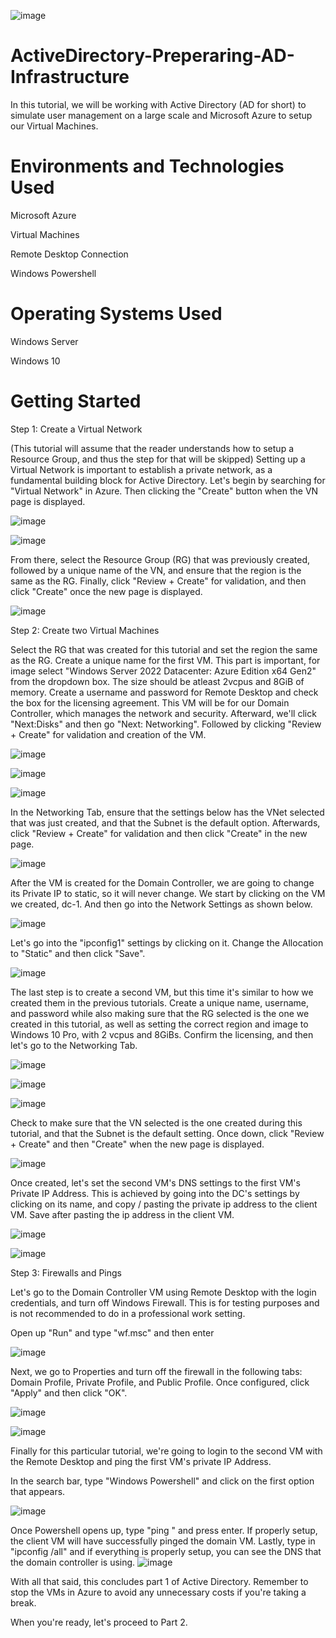 ![image](https://github.com/user-attachments/assets/e8da396e-164f-45d2-8c97-7492cf4599a5)


# ActiveDirectory-Preperaring-AD-Infrastructure

In this tutorial, we will be working with Active Directory (AD for short) to simulate user management on a large scale and Microsoft Azure to setup our Virtual Machines.

# Environments and Technologies Used
Microsoft Azure

Virtual Machines

Remote Desktop Connection

Windows Powershell

# Operating Systems Used
Windows Server

Windows 10

# Getting Started

Step 1: Create a Virtual Network

(This tutorial will assume that the reader understands how to setup a Resource Group, and thus the step for that will be skipped)
Setting up a Virtual Network is important to establish a private network, as a fundamental building block for Active Directory. Let's begin by searching for "Virtual Network" in Azure. Then clicking the "Create" button when the VN page is displayed.

![image](https://github.com/user-attachments/assets/d381a280-09a9-455a-bf95-c1836e3be695)

![image](https://github.com/user-attachments/assets/4a79055d-d94e-45f9-ac07-ca0513d57344)

From there, select the Resource Group (RG) that was previously created, followed by a unique name of the VN, and ensure that the region is the same as the RG. Finally, click "Review + Create" for validation, and then click "Create" once the new page is displayed.

![image](https://github.com/user-attachments/assets/d521f28e-8a70-4b1c-9975-0bba26ac771c)


Step 2: Create two Virtual Machines

Select the RG that was created for this tutorial and set the region the same as the RG. Create a unique name for the first VM. This part is important, for image select "Windows Server 2022 Datacenter: Azure Edition x64 Gen2" from the dropdown box. The size should be atleast 2vcpus and 8GiB of memory. Create a username and password for Remote Desktop and check the box for the licensing agreement. This VM will be for our Domain Controller, which manages the network and security. Afterward, we'll click "Next:Disks" and then go "Next: Networking". Followed by clicking "Review + Create" for validation and creation of the VM.

![image](https://github.com/user-attachments/assets/004fe066-7532-47b5-bc06-ddc1b0aed050)

![image](https://github.com/user-attachments/assets/19f3034c-f287-4a2c-901f-cf9de5541ee8)

![image](https://github.com/user-attachments/assets/a9a8a750-1a82-4f86-9687-19aa1245e850)




In the Networking  Tab, ensure that the settings below has the VNet selected that was just created, and that the Subnet is the default option. Afterwards, click "Review + Create" for validation and then click "Create" in the new page.

![image](https://github.com/user-attachments/assets/67455119-9698-4a40-86eb-010de0232088)


After the VM is created for the Domain Controller, we are going to change its Private IP to static, so it will never change. We start by clicking on the VM we created, dc-1. And then go into the Network Settings as shown below.

![image](https://github.com/user-attachments/assets/86b7d25c-e73b-42b1-ac11-f0901e98be5f)

Let's go into the "ipconfig1" settings by clicking on it. Change the Allocation to "Static" and then click "Save".

![image](https://github.com/user-attachments/assets/5bc68313-5e9b-4a61-8be5-585ea3b46de2)

The last step is to create a second VM, but this time it's similar to how we created them in the previous tutorials. Create a unique name, username, and password while also making sure that the RG selected is the one we created in this tutorial, as well as setting the correct region and image to Windows 10 Pro, with 2 vcpus and 8GiBs. Confirm the licensing, and then let's go to the Networking Tab.

![image](https://github.com/user-attachments/assets/df718a59-9f9f-4e00-9f26-e8c6faa4c503)

![image](https://github.com/user-attachments/assets/eca76468-1d6e-4445-910b-1c6b03f63716)

![image](https://github.com/user-attachments/assets/67620360-2e44-4ac5-b0f7-b20520e31fed)

Check to make sure that the VN selected is the one created during this tutorial, and that the Subnet is the default setting. Once down, click "Review + Create" and then "Create" when the new page is displayed.

![image](https://github.com/user-attachments/assets/ec4c3f82-5ded-48ec-bbdd-cccf093ee440)

Once created, let's set the second VM's DNS settings to the first VM's Private IP Address. This is achieved by going into the DC's settings by clicking on its name, and copy / pasting the private ip address to the client VM. Save after pasting the ip address in the client VM.

![image](https://github.com/user-attachments/assets/3f8e58ef-318a-4978-85c4-95140372723b)

![image](https://github.com/user-attachments/assets/33a04b82-fbf1-467e-bffc-d86df74dd1b3)

Step 3: Firewalls and Pings

Let's go to the Domain Controller VM using Remote Desktop with the login credentials, and turn off Windows Firewall. This is for testing purposes and is not recommended to do in a professional work setting.

Open up "Run" and type "wf.msc" and then enter

![image](https://github.com/user-attachments/assets/e30e1091-7e35-47c9-a81a-5174f00a3b1c)

Next, we go to Properties and turn off the firewall in the following tabs: Domain Profile, Private Profile, and Public Profile. Once configured, click "Apply" and then click "OK".

![image](https://github.com/user-attachments/assets/3261ab98-d563-4820-a7fc-75633ded6fbc)

![image](https://github.com/user-attachments/assets/0a3a2d01-2290-4396-9307-95e69883705b)

Finally for this particular tutorial, we're going to login to the second VM with the Remote Desktop and ping the first VM's private IP Address.

In the search bar, type "Windows Powershell" and click on the first option that appears.

![image](https://github.com/user-attachments/assets/1c9d0adc-1f92-4c62-8d3b-67bb58829fee)

Once Powershell opens up, type "ping <private ip address>" and press enter. If properly setup, the client VM will have successfully pinged the domain VM. Lastly, type in "ipconfig /all" and if everything is properly setup, you can see the DNS that the domain controller is using.
![image](https://github.com/user-attachments/assets/10d81c57-d3d2-40e8-86a9-f3fa6a361514)


With all that said, this concludes part 1 of Active Directory. Remember to stop the VMs in Azure to avoid any unnecessary costs if you're taking a break.

When you're ready, let's proceed to Part 2. 




